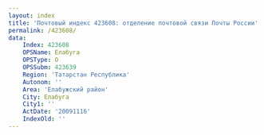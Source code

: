 ```yaml
---
layout: index
title: 'Почтовый индекс 423608: отделение почтовой связи Почты России'
permalink: /423608/
data:
    Index: 423608
    OPSName: Елабуга
    OPSType: О
    OPSSubm: 423639
    Region: 'Татарстан Республика'
    Autonom: ''
    Area: 'Елабужский район'
    City: Елабуга
    City1: ''
    ActDate: '20091116'
    IndexOld: ''
---
```

